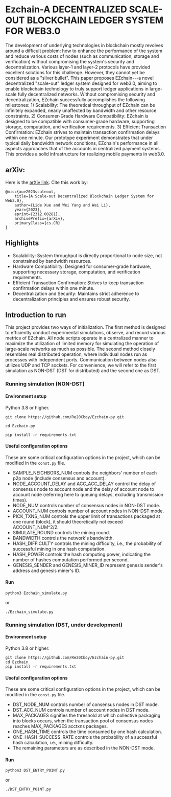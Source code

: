 # Ezchain-A DECENTRALIZED SCALE-OUT BLOCKCHAIN LEDGER SYSTEM FOR WEB3.0

The development of underlying technologies in blockchain mostly revolves around a difficult problem: how to enhance the performance of the system and reduce various costs of nodes (such as communication, storage and verification) without compromising the system's security and decentralization. Various layer-1 and layer-2 protocols have provided excellent solutions for this challenge. However, they cannot yet be considered as a "silver bullet". This paper proposes EZchain---a novel decentralized "scale-out" ledger system designed for web3.0, aiming to enable blockchain technology to truly support ledger applications in large-scale fully decentralized networks. Without compromising security and decentralization, EZchain successfully accomplishes the following milestones: 1) Scalability: The theoretical throughput of EZchain can be infinitely expanded, nearly unaffected by bandwidth and other resource constraints. 2) Consumer-Grade Hardware Compatibility: EZchain is designed to be compatible with consumer-grade hardware, supporting storage, computation, and verification requirements. 3) Efficient Transaction Confirmation: EZchain strives to maintain transaction confirmation delays within one minute.
Our prototype experiment demonstrates that under typical daily bandwidth network conditions, EZchain's performance in all aspects approaches that of the accounts in centralized payment systems. This provides a solid infrastructure for realizing mobile payments in web3.0.

## arXiv: 

Here is the [arXiv link](https://arxiv.org/abs/2312.00281). Cite this work by:
```
@misc{xue2023scaleout,
    title={A Scale-out Decentralized Blockchain Ledger System for Web3.0},
    author={Lide Xue and Wei Yang and Wei Li},
    year={2023},
    eprint={2312.00281},
    archivePrefix={arXiv},
    primaryClass={cs.CR}
}
```

## Highlights

* Scalability: System throughput is directly proportional to node size, not constrained by bandwidth resources.
* Hardware Compatibility: Designed for consumer-grade hardware, supporting necessary storage, computation, and verification requirements.
* Efficient Transaction Confirmation: Strives to keep transaction confirmation delays within one minute.
* Decentralization and Security: Maintains strict adherence to decentralization principles and ensures robust security​​.

## Introduction to run
This project provides two ways of initialization. The first method is designed to efficiently conduct experimental simulations, observe, and record various metrics of EZchain. All node scripts operate in a centralized manner to maximize the utilization of limited memory for simulating the operation of large-scale networks as much as possible. The second method closely resembles real distributed operation, where individual nodes run as processes with independent ports. Communication between nodes also utilizes UDP and TCP sockets. For convenience, we will refer to the first simulation as NON-DST (DST for distributed) and the second one as DST.

### Running simulation (NON-DST)

#### Environment setup

Python 3.8 or higher.

```
git clone https://github.com/Re20Cboy/Ezchain-py.git

cd Ezchain-py

pip install -r requirements.txt
```

#### Useful configuration options

These are some critical configuration options in the project, which can be modified in the `const.py` file.

* SAMPLE_NEIGHBORS_NUM controls the neighbors' number of each p2p node (include consensus and account).
* NODE_ACCOUNT_DELAY and ACC_ACC_DELAY control the delay of consensus node to account node and the delay of account node to account node (referring here to queuing delays, excluding transmission times).
* NODE_NUM controls number of consensus nodes in NON-DST mode.
* ACCOUNT_NUM controls number of account nodes in NON-DST mode.
* PICK_TXNS_NUM controls the upper limit of transactions packaged at one round (block), it should theoretically not exceed ACCOUNT_NUM^2/2.
* SIMULATE_ROUND controls the mining round.
* BANDWIDTH controls the network's bandwidth.
* HASH_DIFFICULTY controls the mining difficulty, i.e., the probability of successful mining in one hash computation.
* HASH_POWER controls the hash computing power, indicating the number of hashes computation performed per second.
* GENESIS_SENDER and GENESIS_MINER_ID represent genesis sender's address and genesis miner's ID.

#### Run

```
python3 Ezchain_simulate.py
```

or

```
./Ezchain_simulate.py
```

### Running simulation (DST, under development)

#### Environment setup

Python 3.8 or higher.

```
git clone https://github.com/Re20Cboy/Ezchain-py.git
cd Ezchain
pip install -r requirements.txt
```

#### Useful configuration options

These are some critical configuration options in the project, which can be modified in the `const.py` file.

* DST_NODE_NUM controls number of consensus nodes in DST mode.
* DST_ACC_NUM controls number of account nodes in DST mode.
* MAX_PACKAGES signifies the threshold at which collective packaging into blocks occurs, when the transaction pool of consensus nodes reaches MAX_PACKAGES acctxns packages.
* ONE_HASH_TIME controls the time consumed by one hash calculation.
* ONE_HASH_SUCCESS_RATE controls the probability of a successful hash calculation, i.e., mining difficulty.
* The remaining parameters are as described in the NON-DST mode.

#### Run

```
python3 DST_ENTRY_POINT.py
```

or

```
./DST_ENTRY_POINT.py
```
